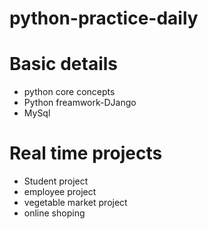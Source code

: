 # python-practice-daily

# Basic details

- python core concepts
- Python freamwork-DJango
- MySql

#  Real time projects
  - Student project
  - employee project
  - vegetable market project
  - online shoping
  
